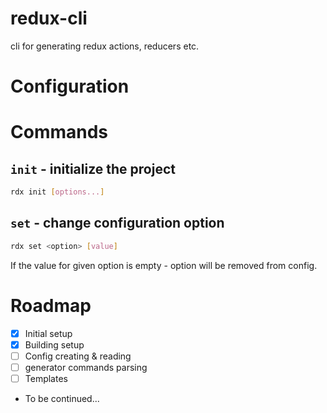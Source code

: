 # redux-cli
cli for generating redux actions, reducers etc.

# Configuration

# Commands

## ```init``` - initialize the project

```sh
rdx init [options...]
```

## ```set``` - change configuration option

```sh
rdx set <option> [value]
```

If the value for given option is empty - option will be removed from config.

# Roadmap
- [x] Initial setup
- [x] Building setup
- [ ] Config creating & reading
- [ ] generator commands parsing
- [ ] Templates
- To be continued...
